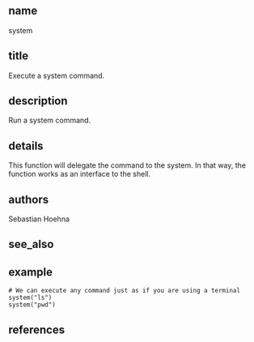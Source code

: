 ## name
system
## title
Execute a system command.
## description
Run a system command.
## details
This function will delegate the command to the system. In that way, the function works as an interface to the shell.
## authors
Sebastian Hoehna
## see_also
## example
	# We can execute any command just as if you are using a terminal
	system("ls")
	system("pwd")
	
## references
